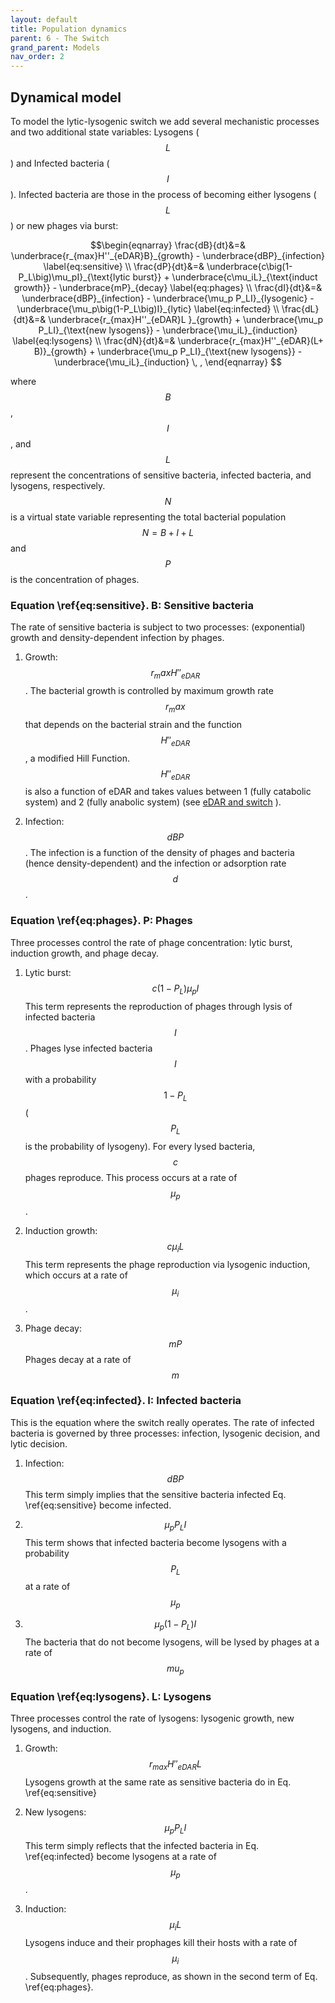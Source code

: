 ```yaml
---
layout: default
title: Population dynamics
parent: 6 - The Switch
grand_parent: Models
nav_order: 2
---
```


## Dynamical model

To model the lytic-lysogenic switch we add several mechanistic processes and two additional state variables: Lysogens ($$L$$) and Infected bacteria ($$I$$). Infected bacteria are those in the process of becoming either lysogens ($$L$$) or new phages via burst:

$$\begin{eqnarray}       
\frac{dB}{dt}&=& \underbrace{r_{max}H''_{eDAR}B}_{growth} - \underbrace{dBP}_{infection} \label{eq:sensitive} \\         
\frac{dP}{dt}&=& \underbrace{c\big(1-P_L\big)\mu_pI}_{\text{lytic burst}} + \underbrace{c\mu_iL}_{\text{induct growth}} - \underbrace{mP}_{decay} \label{eq:phages} \\                         
\frac{dI}{dt}&=& \underbrace{dBP}_{infection} - \underbrace{\mu_p P_LI}_{lysogenic} - \underbrace{\mu_p\big(1-P_L\big)I}_{lytic} \label{eq:infected} \\  
\frac{dL}{dt}&=& \underbrace{r_{max}H''_{eDAR}L }_{growth} + \underbrace{\mu_p P_LI}_{\text{new lysogens}} - \underbrace{\mu_iL}_{induction} \label{eq:lysogens} \\
\frac{dN}{dt}&=& \underbrace{r_{max}H''_{eDAR}(L+ B)}_{growth} + \underbrace{\mu_p P_LI}_{\text{new lysogens}} - \underbrace{\mu_iL}_{induction} \, ,
\end{eqnarray} $$

where $$B$$, $$I$$, and $$L$$ represent the concentrations of sensitive bacteria, infected bacteria, and lysogens, respectively. $$N$$ is a virtual state variable representing the total bacterial population $$N=B+I+L$$ and $$P$$ is the concentration of phages.

### Equation \ref{eq:sensitive}. B: Sensitive bacteria

The rate of sensitive bacteria is subject to two processes: (exponential) growth and density-dependent infection by phages.

1. Growth: $$r_max H''_{eDAR}$$.
The bacterial growth is controlled by maximum growth rate $$r_max$$ that depends on the bacterial strain and the function $$H''_{eDAR}$$, a modified Hill Function. $$H''_{eDAR}$$ is also a function of eDAR and takes values between 1 (fully catabolic system) and 2 (fully anabolic system) (see [eDAR and switch](https://sergiocobolopez.github.io/Workshop_ESA/GoldSim_Models/Model_6_edar_switch.html) ).

2. Infection: $$dBP$$.
The infection is a function of the density of phages and bacteria (hence density-dependent) and the infection or adsorption rate $$d$$.

### Equation \ref{eq:phages}. P: Phages

Three processes control the rate of phage concentration: lytic burst, induction growth, and phage decay.

1. Lytic burst: $$c\big(1-P_L\big)\mu_pI$$
This term represents the reproduction of phages through lysis of infected bacteria $$I$$. Phages lyse infected bacteria $$I$$ with a probability $$1 - P_L$$ ($$P_L$$ is the probability of lysogeny). For every lysed bacteria, $$c$$ phages reproduce. This process occurs at a rate of $$\mu_p$$.

2. Induction growth: $$c\mu_iL$$
This term represents the phage reproduction via lysogenic induction, which occurs at a rate of $$\mu_i$$.

3. Phage decay: $$mP$$
Phages decay at a rate of $$m$$

### Equation \ref{eq:infected}. I: Infected bacteria

This is the equation where the switch really operates. The rate of infected bacteria is governed by three processes: infection, lysogenic decision, and lytic decision.

1. Infection: $$dBP$$
This term simply implies that the sensitive bacteria infected Eq. \ref{eq:sensitive} become infected.

2. $$\mu_p P_LI$$
This term shows that infected bacteria become lysogens with a probability $$P_L$$ at a rate of $$\mu_p$$

3. $$\mu_p\big(1-P_L\big)I$$
The bacteria that do not become lysogens, will be lysed by phages at a rate of $$mu_p$$

### Equation \ref{eq:lysogens}. L: Lysogens

Three processes control the rate of lysogens: lysogenic growth, new lysogens, and induction.

1. Growth: $$r_{max}H''_{eDAR}L $$
Lysogens growth at the same rate as sensitive bacteria do in Eq. \ref{eq:sensitive}

2. New lysogens: $$\mu_p P_LI$$
This term simply reflects that the infected bacteria in Eq. \ref{eq:infected} become lysogens at a rate of $$\mu_p$$.

3. Induction: $$\mu_iL$$
Lysogens induce and their prophages kill their hosts with a rate of $$\mu_i$$. Subsequently, phages reproduce, as shown in the second term of Eq. \ref{eq:phages}.


 

